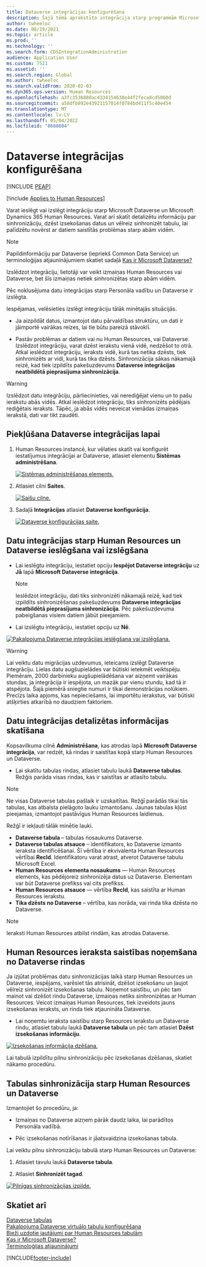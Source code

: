 ```yaml
---
title: Dataverse integrācijas konfigurēšana
description: Šajā tēmā aprakstīta integrācija starp programmām Microsoft Dataverse un Dynamics 365 Human Resources.
author: twheeloc
ms.date: 08/19/2021
ms.topic: article
ms.prod: ''
ms.technology: ''
ms.search.form: CDSIntegrationAdministration
audience: Application User
ms.custom: 7521
ms.assetid: ''
ms.search.region: Global
ms.author: twheeloc
ms.search.validFrom: 2020-02-03
ms.dyn365.ops.version: Human Resources
ms.openlocfilehash: a3fc3536880ac4334154638e44f2feca8cd5860d
ms.sourcegitcommit: a58dfb892e43921157014f0784bd411f5c40e454
ms.translationtype: MT
ms.contentlocale: lv-LV
ms.lasthandoff: 05/04/2022
ms.locfileid: "8688804"
---
```

# <a name="configure-dataverse-integration"></a>Dataverse integrācijas konfigurēšana


[!INCLUDE [PEAP](../includes/peap-2.md)]

[!include [Applies to Human Resources](../includes/applies-to-hr.md)]

Varat ieslēgt vai izslēgt integrāciju starp Microsoft Dataverse un Microsoft Dynamics 365 Human Resources. Varat arī skatīt detalizētu informāciju par sinhronizāciju, dzēst izsekošanas datus un vēlreiz sinhronizēt tabulu, lai palīdzētu novērst ar datiem saistītās problēmas starp abām vidēm.

> [!NOTE]
> Papildinformāciju par Dataverse (iepriekš Common Data Service) un terminoloģijas atjauninājumiem skatiet sadaļā [Kas ir Microsoft Dataverse?](/powerapps/maker/data-platform/data-platform-intro)

Izslēdzot integrāciju, lietotāji var veikt izmaiņas Human Resources vai Dataverse, bet šīs izmaiņas netiek sinhronizētas starp abām vidēm.

Pēc noklusējuma datu integrācijas starp Personāla vadību un Dataverse ir izslēgta.

Iespējamas, velēsieties izslēgt integrāciju tālāk minētajās situācijās.

- Ja aizpildāt datus, izmantojot datu pārvaldības struktūru, un dati ir jāimportē vairākas reizes, lai tie būtu pareizā stāvoklī.

- Pastāv problēmas ar datiem vai nu Human Resources, vai Dataverse. Izslēdzot integrāciju, varat dzēst ierakstu vienā vidē, nedzēšot to otrā. Atkal ieslēdzot integrāciju, ieraksts vidē, kurā tas netika dzēsts, tiek sinhronizēts ar vidi, kurā tas tika dzēsts. Sinhronizācija sākas nākamajā reizē, kad tiek izpildīts pakešuzdevums **Dataverse integrācijas neatbildētā pieprasījuma sinhronizācija**.

> [!WARNING]
> Izslēdzot datu integrāciju, pārliecinieties, vai nerediģējat vienu un to pašu ierakstu abās vidēs. Atkal ieslēdzot integrāciju, tiks sinhronizēts pēdējais rediģētais ieraksts. Tāpēc, ja abās vidēs neveicat vienādas izmaiņas ierakstā, dati var tikt zaudēti.

## <a name="access-the-dataverse-integration-page"></a>Piekļūšana Dataverse integrācijas lapai

1. Human Resources instancē, kur vēlaties skatīt vai konfigurēt iestatījumus integrācijai ar Dataverse, atlasiet elementu **Sistēmas administrēšana**.

    [![Sistēmas administrēšanas elements.](./media/hr-select-system-administration.png)](./media/hr-select-system-administration.png)

2. Atlasiet cilni **Saites**.

    [![Saišu cilne.](./media/hr-system-administration-links.png)](./media/hr-system-administration-links.png)

3. Sadaļā **Integrācijas** atlasiet **Dataverse konfigurācija**.

    [![Dataverse konfigurācijas saite.](./media/hr-admin-integration-dataverse-select.png)](./media/hr-admin-integration-dataverse-select.png)

## <a name="turn-data-integration-between-human-resources-and-dataverse-on-or-off"></a>Datu integrācijas starp Human Resources un Dataverse ieslēgšana vai izslēgšana

- Lai ieslēgtu integrāciju, iestatiet opciju **Iespējot Dataverse integrāciju** uz **Jā** lapā **Microsoft Dataverse integrācija**.

    > [!NOTE]
    > Ieslēdzot integrāciju, dati tiks sinhronizēti nākamajā reizē, kad tiek izpildīts sinhronizēšanas pakešuzdevums **Dataverse integrācijas neatbildētā pieprasījuma sinhronizācija**. Pēc pakešuzdevuma pabeigšanas visiem datiem jābūt pieejamiem.

- Lai izslēgtu integrāciju, iestatiet opciju uz **Nē**.

[![Pakalpojuma Dataverse integrācijas ieslēgšana vai izslēgšana.](./media/hr-admin-integration-dataverse-enable-disable.png)](./media/hr-admin-integration-dataverse-enable-disable.png)

> [!WARNING]
> Lai veiktu datu migrācijas uzdevumus, ieteicams izslēgt Dataverse integrāciju. Lielas datu augšupielādes var būtiski ietekmēt veiktspēju. Piemēram, 2000 darbinieku augšupielādēšana var aizņemt vairākas stundas, ja integrācija ir iespējota, un mazāk par vienu stundu, kad tā ir atspējota. Šajā piemērā sniegtie numuri ir tikai demonstrācijas nolūkiem. Precīzs laika apjoms, kas nepieciešams, lai importētu ierakstus, var būtiski atšķirties atkarībā no daudziem faktoriem.

## <a name="view-data-integration-details"></a>Datu integrācijas detalizētas informācijas skatīšana

Kopsavilkuma cilnē **Administrēšana**, kas atrodas lapā **Microsoft Dataverse integrācija**, var redzēt, kā rindas ir saistītas kopā starp Human Resources un Dataverse.

- Lai skatītu tabulas rindas, atlasiet tabulu laukā **Dataverse tabulas**. Režģis parāda visas rindas, kas ir saistītas ar atlasīto tabulu.

> [!NOTE]
> Ne visas Dataverse tabulas pašlaik ir uzskaitītas. Režģī parādās tikai tās tabulas, kas atbalsta pielāgoto lauku izmantošanu. Jaunas tabulas kļūst pieejamas, izmantojot pastāvīgus Human Resources laidienus.

Režģī ir iekļauti tālāk minētie lauki.

- **Dataverse tabula** – tabulas nosaukums Dataverse.
- **Dataverse tabulas atsauce** – identifikators, ko Dataverse izmanto ieraksta identificēšanai. Šī vērtība ir ekvivalenta Human Resources vērtībai **RecId**. Identifikatoru varat atrast, atverot Dataverse tabulu Microsoft Excel.
- **Human Resources elementa nosaukums** — Human Resources elements, kas pēdējoreiz sinhronizēja datus uz Dataverse. Elementam var būt Dataverse prefikss vai cits prefikss.
- **Human Resources atsauce** — vērtība **RecId**, kas saistīta ar Human Resources ierakstu.
- **Tika dzēsts no Dataverse** – vērtība, kas norāda, vai rinda tika dzēsta no Dataverse.

> [!NOTE]
> Ieraksti Human Resources atbilst rindām, kas atrodas Dataverse.

## <a name="remove-the-association-of-a-human-resources-record-from-a-dataverse-row"></a>Human Resources ieraksta saistības noņemšana no Dataverse rindas

Ja izjūtat problēmas datu sinhronizācijas laikā starp Human Resources un Dataverse, iespējams, varēsiet tās atrisināt, dzēšot izsekošanu un ļaujot vēlreiz sinhronizēt izsekošanas tabulu. Noņemot saistību, un pēc tam mainot vai dzēšot rindu Dataverse, izmaiņas netiks sinhronizētas ar Human Resources. Veicot izmaiņas Human Resources, tiek izveidots jauns izsekošanas ieraksts, un rinda tiek atjaunināta Dataverse.

- Lai noņemtu ieraksta saistību starp Resources ierakstu un Dataverse rindu, atlasiet tabulu laukā **Dataverse tabula** un pēc tam atlasiet **Dzēst izsekošanas informāciju**.

[![Izsekošanas informācija dzēšana.](./media/hr-admin-integration-dataverse-clear-tracking.png)](./media/hr-admin-integration-dataverse-clear-tracking.png)

Lai tabulā izpildītu pilnu sinhronizāciju pēc izsekošanas dzēšanas, skatiet nākamo procedūru.

## <a name="sync-a-table-between-human-resources-and-dataverse"></a>Tabulas sinhronizācija starp Human Resources un Dataverse

Izmantojiet šo procedūru, ja:

- Izmaiņas no Dataverse aizņem pārāk daudz laika, lai parādītos Personāla vadībā.

- Pēc izsekošanas notīrīšanas ir jāatsvaidzina izsekošanas tabula.

Lai veiktu pilnu sinhronizāciju tabulā starp Human Resources un Dataverse:

1. Atlasiet tavulu laukā **Dataverse tabula**.

2. Atlasiet **Sinhronizēt tagad**.

[![Pilnīgas sinhronizācijas izpilde.](./media/hr-admin-integration-dataverse-sync-now.png)](./media/hr-admin-integration-dataverse-sync-now.png)

## <a name="see-also"></a>Skatiet arī

[Dataverse tabulas](hr-developer-entities.md)<br>
[Pakalpojuma Dataverse virtuālo tabulu konfigurēšana](hr-admin-integration-common-data-service-virtual-entities.md)<br>
[Bieži uzdotie jautājumi par Human Resources tabulām](hr-admin-virtual-entity-faq.md)<br>
[Kas ir Microsoft Dataverse?](/powerapps/maker/data-platform/data-platform-intro)<br>
[Terminoloģijas atjauninājumi](/powerapps/maker/data-platform/data-platform-intro#terminology-updates)


[!INCLUDE[footer-include](../includes/footer-banner.md)]
